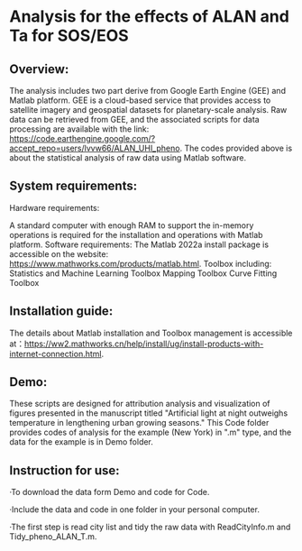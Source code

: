 Analysis for the effects of ALAN and Ta for SOS/EOS
=====
Overview:
--
The analysis includes two part derive from Google Earth Engine (GEE) and Matlab platform. GEE is a cloud-based service that provides access to satellite imagery and geospatial datasets for planetary-scale analysis. Raw data can be retrieved from GEE, and the associated scripts for data processing are available with the link: https://code.earthengine.google.com/?accept_repo=users/lvvw66/ALAN_UHI_pheno. The codes provided above is about the statistical analysis of raw data using Matlab software.

System requirements:
--
Hardware requirements:

 A standard computer with enough RAM to support the in-memory operations is required for the installation and operations with Matlab platform.
Software requirements:
The Matlab 2022a install package is accessible on the website: https://www.mathworks.com/products/matlab.html.
Toolbox including:
Statistics and Machine Learning Toolbox
Mapping Toolbox
Curve Fitting Toolbox

Installation guide:
--
The details about Matlab installation and Toolbox management is accessible at：https://ww2.mathworks.cn/help/install/ug/install-products-with-internet-connection.html. 

Demo:
--
These scripts are designed for attribution analysis and visualization of figures presented in the manuscript titled "Artificial light at night outweighs temperature in lengthening urban growing seasons." This Code folder provides codes of analysis for the example (New York) in ".m" type, and the data for the example is in Demo folder. 
	
Instruction for use:
--
·To download the data form Demo and code for Code.

·Include the data and code in one folder in your personal computer.

·The first step is read city list and tidy the raw data with ReadCityInfo.m and Tidy_pheno_ALAN_T.m.

